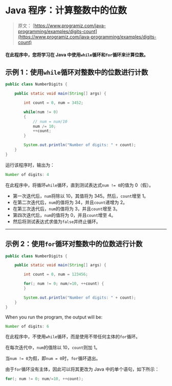 # Java 程序：计算整数中的位数

> 原文： [https://www.programiz.com/java-programming/examples/digits-count](https://www.programiz.com/java-programming/examples/digits-count)

#### 在此程序中，您将学习在 Java 中使用`while`循环和`for`循环来计算位数。

## 示例 1：使用`while`循环对整数中的位数进行计数

```java
public class NumberDigits {

    public static void main(String[] args) {

        int count = 0, num = 3452;

        while(num != 0)
        {
            // num = num/10
            num /= 10;
            ++count;
        }

        System.out.println("Number of digits: " + count);
    }
}
```

运行该程序时，输出为：

```java
Number of digits: 4
```

在此程序中，将循环`while`循环，直到测试表达式`num != 0`的值为 0（假）。

*   第一次迭代后，`num`将除以 10，其值将为 345。然后，`count`增至 1。
*   在第二次迭代后，`num`的值将为 34，并且`count`递增为 2。
*   在第三次迭代后，`num`的值将为 3，并且`count`增至 3。
*   第四次迭代后，`num`的值将为 0，并且`count`增至 4。
*   然后将测试表达式求值为`false`并终止循环。

* * *

## 示例 2：使用`for`循环对整数中的位数进行计数

```java
public class NumberDigits {

    public static void main(String[] args) {

        int count = 0, num = 123456;

        for(; num != 0; num/=10, ++count) {   
        }

        System.out.println("Number of digits: " + count);
    }
}
```

When you run the program, the output will be:

```java
Number of digits: 6
```

在此程序中，不使用`while`循环，而是使用不带任何主体的`for`循环。

在每次迭代中，`num`的值除以 10，`count`则加 1。

当`num != 0`为假，即`num = 0`时，`for`循环退出。

由于`for`循环没有主体，因此可以将其更改为 Java 中的单个语句，如下所示：

```java
for(; num != 0; num/=10, ++count);
```